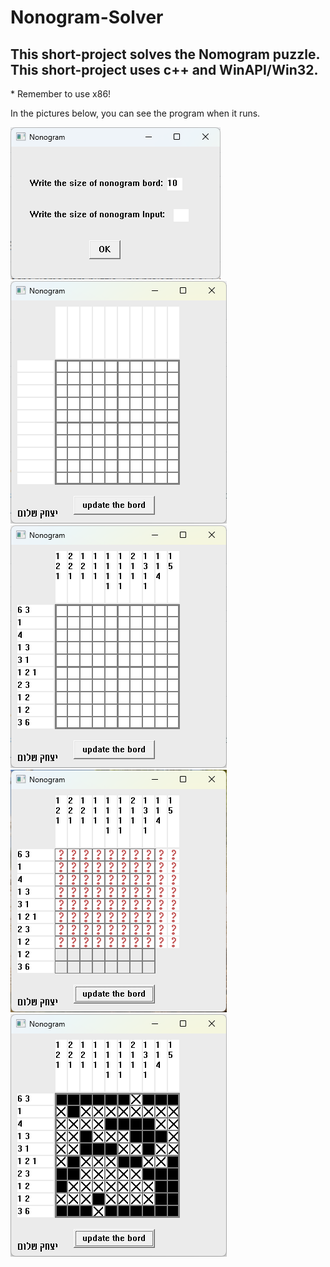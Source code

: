 <h1>Nonogram-Solver</h1>
<h2>This short-project solves the Nomogram puzzle. </br>
This short-project uses c++ and WinAPI/Win32.</h2>

<p>* Remember to use x86!

  In the pictures below, you can see the program when it runs.
<p>
  
<img src="nonogram 1.png"></img>
<img src="nonogram 2.png"></img>
<img src="nonogram 3.png"></img>
<img src="nonogram 4.png"></img>
<img src="nonogram 5.png"></img>
